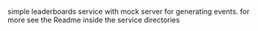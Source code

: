 simple leaderboards service with mock server for generating events.
for more see the Readme inside the service directories
